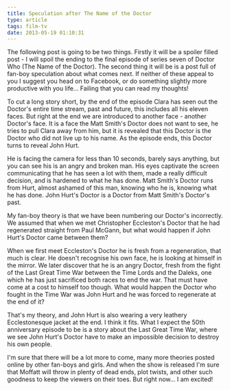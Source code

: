```yaml
---
title: Speculation after The Name of the Doctor
type: article
tags: film-tv
date: 2013-05-19 01:10:31
---
```

<p> The following post is going to be two things. Firstly it will be a spoiler filled post - I will spoil the ending to the final episode of series seven of Doctor Who (The Name of the Doctor). The second thing it will be is a post full of fan-boy speculation about what comes next. If neither of these appeal to you I suggest you head on to Facebook, or do something slightly more productive with you life... Failing that you can read my thoughts!</p><p> To cut a long story short, by the end of the episode Clara has seen out the Doctor&#39;s entire time stream, past and future, this includes all his eleven faces. But right at the end we are introduced to another face - another Doctor&#39;s face. It is a face the Matt Smith&#39;s Doctor does not want to see, he tries to pull Clara away from him, but it is revealed that this Doctor is the Doctor who did not live up to his name. As the episode ends, this Doctor turns to reveal John Hurt.</p><p> He is facing the camera for less than 10 seconds, barely says anything, but you can see his is an angry and broken man. His eyes captivate the screen communicating that he has seen a lot with them, made a really difficult decision, and is hardened to what he has done. Matt Smith&#39;s Doctor runs from Hurt, almost ashamed of this man, knowing who he is, knowing what he has done. John Hurt&#39;s Doctor is a Doctor from Matt Smith&#39;s Doctor&#39;s past.</p><p> My fan-boy theory is that we have been numbering our Doctor&#39;s incorrectly. We assumed that when we met Christopher Eccleston&#39;s Doctor that he had regenerated straight from Paul McGann, but what would happen if John Hurt&#39;s Doctor came between them?</p><p> When we first meet Eccleston&#39;s Doctor he is fresh from a regeneration, that much is clear. He doesn&#39;t recognise his own face, he is looking at himself in the mirror. We later discover that he is an angry Doctor, fresh from the fight of the Last Great Time War between the Time Lords and the Daleks, one which he has just sacrificed both races to end the war. That must have come at a cost to himself too though. What would happen the Doctor who fought in the Time War was John Hurt and he was forced to regenerate at the end of it?</p><p> That&#39;s my theory, and John Hurt is also wearing a very leathery Ecclestonesque jacket at the end. I think it fits. What I expect the 50th anniversary episode to be is a story about the Last Great Time War, where we see John Hurt&#39;s Doctor have to make an impossible decision to destroy his own people.</p><p> I&#39;m sure that there will be a lot more to come, many more theories posted online by other fan-boys and girls. And when the show is released I&#39;m sure that Moffatt will throw in plenty of dead ends, plot twists, and other such goodness to keep the viewers on their toes. But right now... I am excited!</p>

